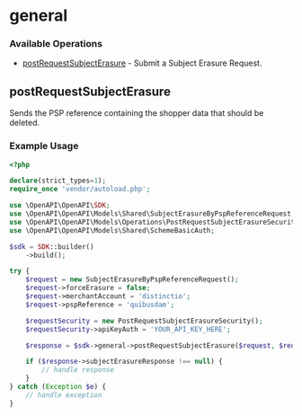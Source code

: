 # general

### Available Operations

* [postRequestSubjectErasure](#postrequestsubjecterasure) - Submit a Subject Erasure Request.

## postRequestSubjectErasure

Sends the PSP reference containing the shopper data that should be deleted.

### Example Usage

```php
<?php

declare(strict_types=1);
require_once 'vendor/autoload.php';

use \OpenAPI\OpenAPI\SDK;
use \OpenAPI\OpenAPI\Models\Shared\SubjectErasureByPspReferenceRequest;
use \OpenAPI\OpenAPI\Models\Operations\PostRequestSubjectErasureSecurity;
use \OpenAPI\OpenAPI\Models\Shared\SchemeBasicAuth;

$sdk = SDK::builder()
    ->build();

try {
    $request = new SubjectErasureByPspReferenceRequest();
    $request->forceErasure = false;
    $request->merchantAccount = 'distinctio';
    $request->pspReference = 'quibusdam';

    $requestSecurity = new PostRequestSubjectErasureSecurity();
    $requestSecurity->apiKeyAuth = 'YOUR_API_KEY_HERE';

    $response = $sdk->general->postRequestSubjectErasure($request, $requestSecurity);

    if ($response->subjectErasureResponse !== null) {
        // handle response
    }
} catch (Exception $e) {
    // handle exception
}
```
